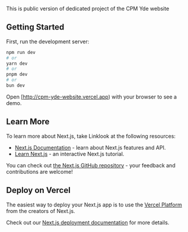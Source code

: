 This is public version of dedicated project of the CPM Yde website

## Getting Started

First, run the development server:

```bash
npm run dev
# or
yarn dev
# or
pnpm dev
# or
bun dev
```

Open [http://cpm-yde-website.vercel.app) with your browser to see a demo.



## Learn More

To learn more about Next.js, take Linklook at the following resources:

- [Next.js Documentation](https://nextjs.org/docs) - learn about Next.js features and API.
- [Learn Next.js](https://nextjs.org/learn) - an interactive Next.js tutorial.

You can check out [the Next.js GitHub repository](https://github.com/vercel/next.js/) - your feedback and contributions are welcome!

## Deploy on Vercel

The easiest way to deploy your Next.js app is to use the [Vercel Platform](https://vercel.com/new?utm_medium=default-template&filter=next.js&utm_source=create-next-app&utm_campaign=create-next-app-readme) from the creators of Next.js.

Check out our [Next.js deployment documentation](https://nextjs.org/docs/deployment) for more details.

